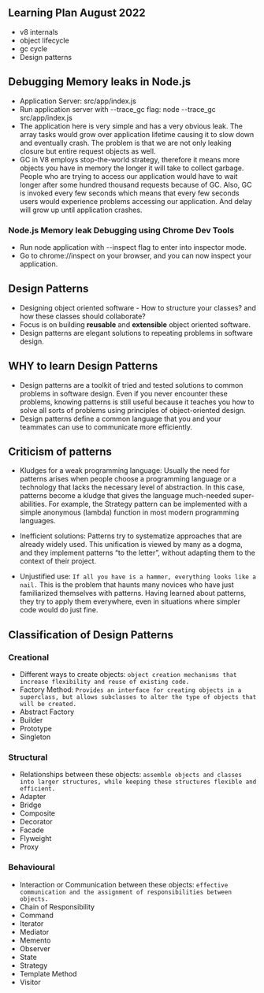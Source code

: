 ## Learning Plan August 2022
- v8 internals
- object lifecycle
- gc cycle
- Design patterns

## Debugging Memory leaks in Node.js
- Application Server: src/app/index.js
- Run application server with --trace_gc flag: node --trace_gc src/app/index.js
- The application here is very simple and has a very obvious leak. The array tasks would grow over application lifetime causing it to slow down and eventually crash. The problem is that we are not only leaking closure but entire request objects as well.
- GC in V8 employs stop-the-world strategy, therefore it means more objects you have in memory the longer it will take to collect garbage. People who are trying to access our application would have to wait longer after some hundred thousand requests because of GC. Also, GC is invoked every few seconds which means that every few seconds users would experience problems accessing our application. And delay will grow up until application crashes.

### Node.js Memory leak Debugging using Chrome Dev Tools
- Run node application with --inspect flag to enter into inspector mode.
- Go to chrome://inspect on your browser, and you can now inspect your application.

## Design Patterns
- Designing object oriented software - How to structure your classes? and how these classes should collaborate?
- Focus is on building **reusable** and **extensible** object oriented software.
- Design patterns are elegant solutions to repeating problems in software design.

## WHY to learn Design Patterns
- Design patterns are a toolkit of tried and tested solutions to common problems in software design. Even if you never encounter these problems, knowing patterns is still useful because it teaches you how to solve all sorts of problems using principles of object-oriented design.
- Design patterns define a common language that you and your teammates can use to communicate more efficiently.

## Criticism of patterns
- Kludges for a weak programming language: Usually the need for patterns arises when people choose a programming language or a technology that lacks the necessary level of abstraction. In this case, patterns become a kludge that gives the language much-needed super-abilities. For example, the Strategy pattern can be implemented with a simple anonymous (lambda) function in most modern programming languages.


- Inefficient solutions: Patterns try to systematize approaches that are already widely used. This unification is viewed by many as a dogma, and they implement patterns “to the letter”, without adapting them to the context of their project.


- Unjustified use: `If all you have is a hammer, everything looks like a nail.` This is the problem that haunts many novices who have just familiarized themselves with patterns. Having learned about patterns, they try to apply them everywhere, even in situations where simpler code would do just fine.


## Classification of Design Patterns
### Creational
- Different ways to create objects: `object creation mechanisms that increase flexibility and reuse of existing code.`
- Factory Method: `Provides an interface for creating objects in a superclass, but allows subclasses to alter the type of objects that will be created.`
- Abstract Factory
- Builder
- Prototype
- Singleton

### Structural
- Relationships between these objects: `assemble objects and classes into larger structures, while keeping these structures flexible and efficient.`
- Adapter
- Bridge
- Composite
- Decorator
- Facade
- Flyweight
- Proxy

### Behavioural
- Interaction or Communication between these objects: `effective communication and the assignment of responsibilities between objects.`
- Chain of Responsibility
- Command
- Iterator
- Mediator
- Memento
- Observer
- State
- Strategy
- Template Method
- Visitor